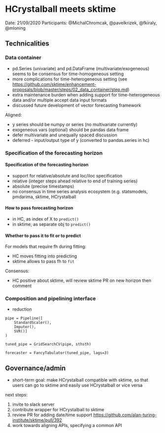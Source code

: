 # HCrystalball meets sktime

Date: 21/09/2020
Participants: @MichalChromcak, @pavelkrizek, @fkiraly, @mloning

## Technicalities

### Data container
* pd.Series (univariate) and pd.DataFrame (multivariate/exogeneous) seems to be consensus for time-homogeneous setting
* more complications for time-heterogeneous setting (see https://github.com/sktime/enhancement-proposals/blob/master/steps/02_data_container/step.md)
* extra maintenance burden when adding support for time-heterogeneous data and/or multiple accept data input formats
* discussed future development of vector forecasting framework 

Aligned:
* y series should be numpy or series (no multivariate currently)
* exogeneous vars (optional) should be pandas data frame
* defer multivariate and unequally spaced discussion
* deferred - input/output type of y (converted to pandas.series in hc)

### Specification of the forecasting horizon

#### Specification of the forecasting horizon
* support for relative/absolute and loc/iloc specification
* relative (integer steps ahead relative to end of training series)
* absolute (precise timestamps)
* no consensus in time series analysis ecosystem (e.g. statsmodels, pmdarima, sktime, HCrystalball

#### How to pass forecasting horizon
* in HC, as index of X to `predict()`
* in sktime, as separate obj to `predict()`

#### Whether to pass it to fit or to predict 
For models that require fh during fitting:
* HC moves fitting into predicting
* sktime allows to pass fh to `fit`


Consensus:
* HC positive about sktime, will review sktime PR on new horizon then comment

### Composition and pipelining interface
* reduction
```
pipe = Pipeline([
    StandardScaler(), 
    Imputer(),
    SVR()]
)
                
tuned_pipe = GridSearchCV(pipe, sthsth)

forecaster = FancyTabulator(tuned_pipe, lags=3)
```

## Governance/admin
* short-term goal: make HCrystalball compatible with sktime, so that users can go to sktime and easily use HCrystalball or vice versa

next steps:
1. invite to slack server
2. contribute wrapper for HCrystalball to sktime
3. review PR for adding date/time support https://github.com/alan-turing-institute/sktime/pull/392
4. work towards aligning APIs, specifying a common API 
